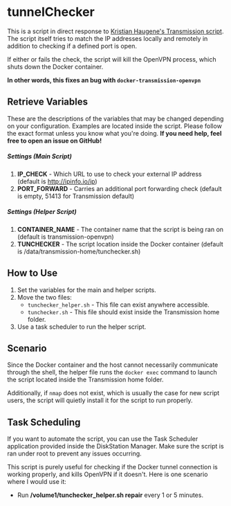 tunnelChecker
==============

This is a script in direct response to [Kristian Haugene's Transmission script](https://github.com/haugene/docker-transmission-openvpn). The script itself tries to match the IP addresses locally and remotely in addition to checking if a defined port is open.

If either or fails the check, the script will kill the OpenVPN process, which shuts down the Docker container.

__In other words, this fixes an bug with `docker-transmission-openvpn`__

## Retrieve Variables
These are the descriptions of the variables that may be changed depending on your configuration. Examples are located inside the script. Please follow the exact format unless you know what you're doing. __If you need help, feel free to open an issue on GitHub!__

##### Settings (Main Script)
1. __IP_CHECK__ - Which URL to use to check your external IP address (default is http://ipinfo.io/ip)
2. __PORT_FORWARD__ - Carries an additional port forwarding check (default is empty, 51413 for Transmission default)

##### Settings (Helper Script)
1. __CONTAINER_NAME__ - The container name that the script is being ran on (default is transmission-openvpn)
2. __TUNCHECKER__ - The script location inside the Docker container (default is /data/transmission-home/tunchecker.sh)

## How to Use
1. Set the variables for the main and helper scripts.
2. Move the two files:
	- `tunchecker_helper.sh` - This file can exist anywhere accessible.
	- `tunchecker.sh` - This file should exist inside the Transmission home folder.
3. Use a task scheduler to run the helper script.

## Scenario
Since the Docker container and the host cannot necessarily communicate through the shell, the helper file runs the `docker exec` command to launch the script located inside the Transmission home folder.

Additionally, if `nmap` does not exist, which is usually the case for new script users, the script will quietly install it for the script to run properly.

## Task Scheduling
If you want to automate the script, you can use the Task Scheduler application provided inside the DiskStation Manager. Make sure the script is ran under root to prevent any issues occurring.

This script is purely useful for checking if the Docker tunnel connection is working properly, and kills OpenVPN if it doesn't. Here is one scenario where I would use it:

* Run __/volume1/tunchecker_helper.sh repair__ every 1 or 5 minutes.
